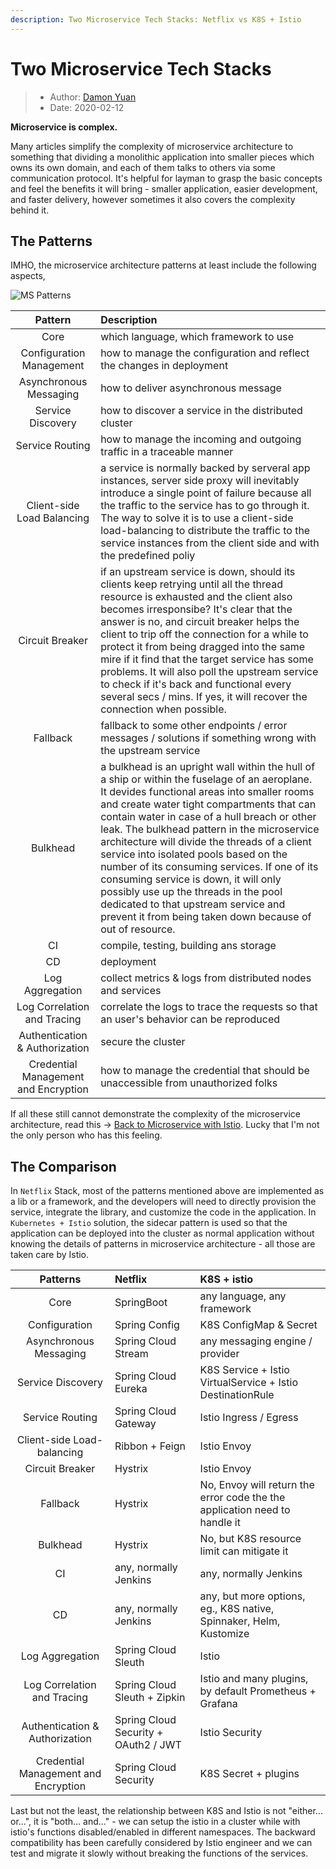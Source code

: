 ```yaml
---
description: Two Microservice Tech Stacks: Netflix vs K8S + Istio
---
```

# Two Microservice Tech Stacks

> * Author: [Damon Yuan](https://www.damonyuan.com)
> * Date: 2020-02-12

**Microservice is complex.**

Many articles simplify the complexity of microservice architecture to something that dividing a monolithic application into smaller pieces which owns its own domain, and each of them talks to others via some communication protocol. It's helpful for layman to grasp the basic concepts and feel the benefits it will bring - smaller application, easier development, and faster delivery, however sometimes it also covers the complexity behind it.

## The Patterns

IMHO, the microservice architecture patterns at least include the following aspects,

![MS Patterns](ms-patterns.png "MS Patterns")

|             **Pattern**              | **Description**                                                                                                                                                                                                                                                                                                                                                                                                                                                                                                                                                                                                          |
|:------------------------------------:|:-------------------------------------------------------------------------------------------------------------------------------------------------------------------------------------------------------------------------------------------------------------------------------------------------------------------------------------------------------------------------------------------------------------------------------------------------------------------------------------------------------------------------------------------------------------------------------------------------------------------------|
|                 Core                 | which language, which framework to use                                                                                                                                                                                                                                                                                                                                                                                                                                                                                                                                                                                   |
|       Configuration Management       | how to manage the configuration and reflect the changes in deployment                                                                                                                                                                                                                                                                                                                                                                                                                                                                                                                                                    |
|        Asynchronous Messaging        | how to deliver asynchronous message                                                                                                                                                                                                                                                                                                                                                                                                                                                                                                                                                                                      |
|          Service Discovery           | how to discover a service in the distributed cluster                                                                                                                                                                                                                                                                                                                                                                                                                                                                                                                                                                     |
|           Service Routing            | how to manage the incoming and outgoing traffic in a traceable manner                                                                                                                                                                                                                                                                                                                                                                                                                                                                                                                                                    |
|      Client-side Load Balancing      | a service is normally backed by serveral app instances, server side proxy will inevitably introduce a single point of failure because all the traffic to the service has to go through it. The way to solve it is to use a client-side load-balancing to distribute the traffic to the service instances from the client side and with the predefined poliy                                                                                                                                                                                                                                                              |
|           Circuit Breaker            | if an upstream service is down, should its clients keep retrying until all the thread resource is exhausted and the client also becomes irresponsibe? It's clear that the answer is no, and circuit breaker helps the client to trip off the connection for a while to protect it from being dragged into the same mire if it find that the target service has some problems. It will also poll the upstream service to check if it's back and functional every several secs / mins. If yes, it will recover the connection when possible.                                                                               |
|               Fallback               | fallback to some other endpoints / error messages / solutions if something wrong with the upstream service                                                                                                                                                                                                                                                                                                                                                                                                                                                                                                               |
|               Bulkhead               | a bulkhead is an upright wall within the hull of a ship or within the fuselage of an aeroplane. It devides functional areas into smaller rooms and create water tight compartments that can contain water in case of a hull breach or other leak. The bulkhead pattern in the microservice architecture will divide the threads of a client service into isolated pools based on the number of its consuming services. If one of its consuming service is down, it will only possibly use up the threads in the pool dedicated to that upstream service and prevent it from being taken down because of out of resource. |
|                  CI                  | compile, testing, building ans storage                                                                                                                                                                                                                                                                                                                                                                                                                                                                                                                                                                                   |
|                  CD                  | deployment                                                                                                                                                                                                                                                                                                                                                                                                                                                                                                                                                                                                               |
|           Log Aggregation            | collect metrics & logs from distributed nodes and services                                                                                                                                                                                                                                                                                                                                                                                                                                                                                                                                                               |
|     Log Correlation and Tracing      | correlate the logs to trace the requests so that an user's behavior can be reproduced                                                                                                                                                                                                                                                                                                                                                                                                                                                                                                                                    |
|    Authentication & Authorization    | secure the cluster                                                                                                                                                                                                                                                                                                                                                                                                                                                                                                                                                                                                       |
| Credential Management and Encryption | how to manage the credential that should be unaccessible from unauthorized folks                                                                                                                                                                                                                                                                                                                                                                                                                                                                                                                                         |

If all these still cannot demonstrate the complexity of the microservice architecture, read this -> [Back to Microservice with Istio](https://medium.com/google-cloud/back-to-microservices-with-istio-p1-827c872daa53). Lucky that I'm not the only person who has this feeling.

## The Comparison

In `Netflix` Stack, most of the patterns mentioned above are implemented as a lib or a framework, and the developers will need to directly provision the service, integrate the library, and customize the code in the application. In `Kubernetes + Istio` solution, the sidecar pattern is used so that the application can be deployed into the cluster as normal application without knowing the details of patterns in microservice architecture - all those are taken care by Istio.

|             **Patterns**             | **Netflix**                          | **K8S + istio**                                                            |
|:------------------------------------:|:-------------------------------------|:---------------------------------------------------------------------------|
|                 Core                 | SpringBoot                           | any language, any framework                                                |
|            Configuration             | Spring Config                        | K8S ConfigMap & Secret                                                     |
|        Asynchronous Messaging        | Spring Cloud Stream                  | any messaging engine / provider                                            | 
|          Service Discovery           | Spring Cloud Eureka                  | K8S Service + Istio VirtualService + Istio DestinationRule                 |
|           Service Routing            | Spring Cloud Gateway                 | Istio Ingress / Egress                                                     |
|      Client-side Load-balancing      | Ribbon + Feign                       | Istio Envoy                                                                |
|           Circuit Breaker            | Hystrix                              | Istio Envoy                                                                |
|               Fallback               | Hystrix                              | No, Envoy will return the error code the the application need to handle it |
|               Bulkhead               | Hystrix                              | No, but K8S resource limit can mitigate it                                 |
|                  CI                  | any, normally Jenkins                | any, normally Jenkins                                                      |
|                  CD                  | any, normally Jenkins                | any, but more options, eg., K8S native, Spinnaker, Helm, Kustomize         |
|           Log Aggregation            | Spring Cloud Sleuth                  | Istio                                                                      |
|     Log Correlation and Tracing      | Spring Cloud Sleuth + Zipkin         | Istio and many plugins, by default Prometheus + Grafana                    |
|    Authentication & Authorization    | Spring Cloud Security + OAuth2 / JWT | Istio Security                                                             |
| Credential Management and Encryption | Spring Cloud Security                | K8S Secret + plugins                                                       |

Last but not the least, the relationship between K8S and Istio is not "either... or...", it is "both... and..." - we can setup the istio in a cluster while with istio's functions disabled/enabled in different namespaces. The backward compatibility has been carefully considered by Istio engineer and we can test and migrate it slowly without breaking the functions of the services.

